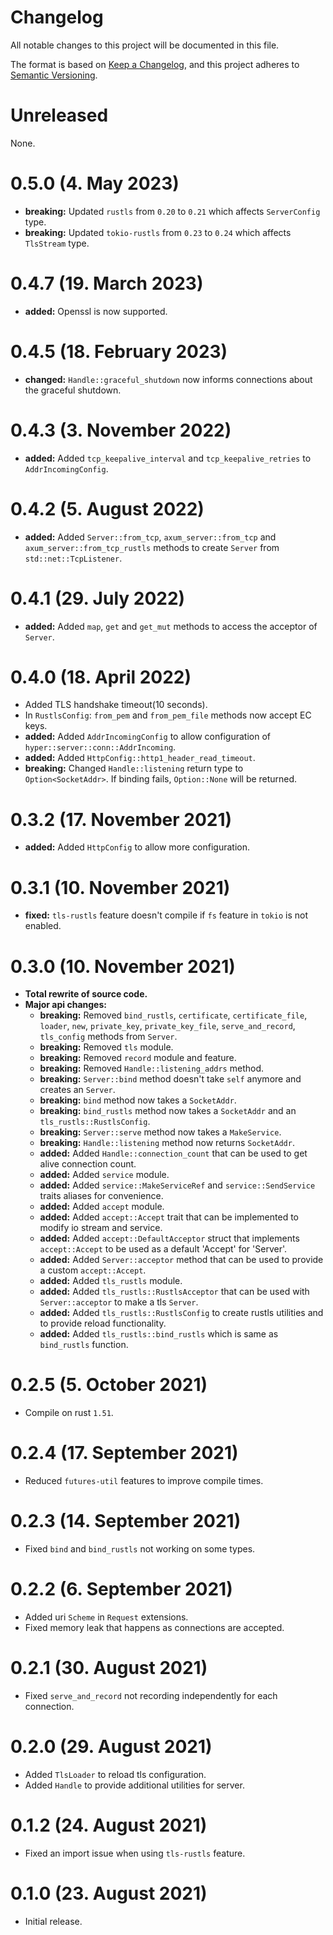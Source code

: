 # Changelog

All notable changes to this project will be documented in this file.

The format is based on [Keep a Changelog], and this project adheres to
[Semantic Versioning].

# Unreleased

None.

# 0.5.0 (4. May 2023)

- **breaking:** Updated `rustls` from `0.20` to `0.21` which affects
  `ServerConfig` type.
- **breaking:** Updated `tokio-rustls` from `0.23` to `0.24` which affects
  `TlsStream` type.

# 0.4.7 (19. March 2023)

- **added:** Openssl is now supported.

# 0.4.5 (18. February 2023)

- **changed:** `Handle::graceful_shutdown` now informs connections about the
  graceful shutdown.

# 0.4.3 (3. November 2022)

- **added:** Added `tcp_keepalive_interval` and `tcp_keepalive_retries` to
  `AddrIncomingConfig`.

# 0.4.2 (5. August 2022)

- **added:** Added `Server::from_tcp`, `axum_server::from_tcp` and
  `axum_server::from_tcp_rustls` methods to create `Server` from
  `std::net::TcpListener`.

# 0.4.1 (29. July 2022)

- **added:** Added `map`, `get` and `get_mut` methods to access the acceptor
  of `Server`.

# 0.4.0 (18. April 2022)

- Added TLS handshake timeout(10 seconds).
- In `RustlsConfig`: `from_pem` and `from_pem_file` methods now accept EC
  keys.
- **added:** Added `AddrIncomingConfig` to allow configuration of
  `hyper::server::conn::AddrIncoming`.
- **added:** Added `HttpConfig::http1_header_read_timeout`.
- **breaking:** Changed `Handle::listening` return type to
  `Option<SocketAddr>`. If binding fails, `Option::None` will be returned.

# 0.3.2 (17. November 2021)

- **added:** Added `HttpConfig` to allow more configuration.

# 0.3.1 (10. November 2021)

- **fixed:** `tls-rustls` feature doesn't compile if `fs` feature in `tokio`
  is not enabled.

# 0.3.0 (10. November 2021)

- **Total rewrite of source code.**
- **Major api changes:**
  - **breaking:** Removed `bind_rustls`, `certificate`, `certificate_file`,
    `loader`, `new`, `private_key`, `private_key_file`, `serve_and_record`,
    `tls_config` methods from `Server`.
  - **breaking:** Removed `tls` module.
  - **breaking:** Removed `record` module and feature.
  - **breaking:** Removed `Handle::listening_addrs` method.
  - **breaking:** `Server::bind` method doesn't take `self` anymore and
    creates an `Server`.
  - **breaking:** `bind` method now takes a `SocketAddr`.
  - **breaking:** `bind_rustls` method now takes a `SocketAddr` and an
    `tls_rustls::RustlsConfig`.
  - **breaking:** `Server::serve` method now takes a `MakeService`.
  - **breaking:** `Handle::listening` method now returns `SocketAddr`.
  - **added:** Added `Handle::connection_count` that can be used to get alive
    connection count.
  - **added:** Added `service` module.
  - **added:** Added `service::MakeServiceRef` and `service::SendService`
    traits aliases for convenience.
  - **added:** Added `accept` module.
  - **added:** Added `accept::Accept` trait that can be implemented to modify
    io stream and service.
  - **added:** Added `accept::DefaultAcceptor` struct that implements
    `accept::Accept` to be used as a default 'Accept' for 'Server'.
  - **added:** Added `Server::acceptor` method that can be used to provide a
    custom `accept::Accept`.
  - **added:** Added `tls_rustls` module.
  - **added:** Added `tls_rustls::RustlsAcceptor` that can be used with
    `Server::acceptor` to make a tls `Server`.
  - **added:** Added `tls_rustls::RustlsConfig` to create rustls utilities and
    to provide reload functionality.
  - **added:** Added `tls_rustls::bind_rustls` which is same as `bind_rustls`
    function.

# 0.2.5 (5. October 2021)

- Compile on rust `1.51`.

# 0.2.4 (17. September 2021)

- Reduced `futures-util` features to improve compile times.

# 0.2.3 (14. September 2021)

- Fixed `bind` and `bind_rustls` not working on some types.

# 0.2.2 (6. September 2021)

- Added uri `Scheme` in `Request` extensions.
- Fixed memory leak that happens as connections are accepted.

# 0.2.1 (30. August 2021)

- Fixed `serve_and_record` not recording independently for each connection.

# 0.2.0 (29. August 2021)

- Added `TlsLoader` to reload tls configuration.
- Added `Handle` to provide additional utilities for server.

# 0.1.2 (24. August 2021)

- Fixed an import issue when using `tls-rustls` feature.

# 0.1.0 (23. August 2021)

- Initial release.

[Keep a Changelog]: https://keepachangelog.com/en/1.0.0/
[Semantic Versioning]: https://semver.org/spec/v2.0.0.html
